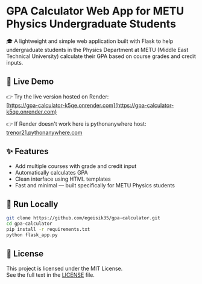 # GPA Calculator Web App for METU Physics Undergraduate Students

🎓 A lightweight and simple web application built with Flask to help undergraduate students in the Physics Department at METU (Middle East Technical University) calculate their GPA based on course grades and credit inputs.

## 🔗 Live Demo

👉 Try the live version hosted on Render:  
[https://gpa-calculator-k5qe.onrender.com](https://gpa-calculator-k5qe.onrender.com)

👉 If Render doesn't work here is pythonanywhere host:
[trenor21.pythonanywhere.com](trenor21.pythonanywhere.com)

## ✨ Features

- Add multiple courses with grade and credit input  
- Automatically calculates GPA  
- Clean interface using HTML templates  
- Fast and minimal — built specifically for METU Physics students

## 🚀 Run Locally

```bash
git clone https://github.com/egeisik35/gpa-calculator.git
cd gpa-calculator
pip install -r requirements.txt
python flask_app.py
```

## 📄 License

This project is licensed under the MIT License.  
See the full text in the [LICENSE](LICENSE) file.

